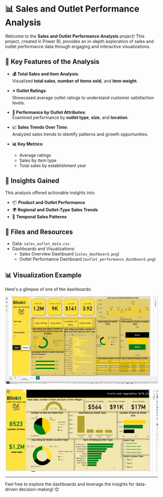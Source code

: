 # 📊 Sales and Outlet Performance Analysis

Welcome to the **Sales and Outlet Performance Analysis** project! This project, created in Power BI, provides an in-depth exploration of sales and outlet performance data through engaging and interactive visualizations.

## 🚀 Key Features of the Analysis

- **💰 Total Sales and Item Analysis**:  
  Visualized **total sales**, **number of items sold**, and **item weight**.

- **⭐ Outlet Ratings**:  
  Showcased average outlet ratings to understand customer satisfaction levels.

- **🏬 Performance by Outlet Attributes**:  
  Examined performance by **outlet type**, **size**, and **location**.

- **📈 Sales Trends Over Time**:  
  Analyzed sales trends to identify patterns and growth opportunities.

- **📊 Key Metrics**:  
  - Average ratings  
  - Sales by item type  
  - Total sales by establishment year

## 🧐 Insights Gained

This analysis offered actionable insights into:
- 📦 **Product and Outlet Performance**  
- 🌍 **Regional and Outlet-Type Sales Trends**  
- 📅 **Temporal Sales Patterns**

## 📁 Files and Resources

- Data: `sales_outlet_data.csv`
- Dashboards and Visualizations:  
  - Sales Overview Dashboard (`sales_dashboard.png`)  
  - Outlet Performance Dashboard (`outlet_performance_dashboard.png`)

## 📊 Visualization Example

Here's a glimpse of one of the dashboards:

![Sales Dashboard Example](image.png)

![Sales Dashboard Example](image2.png)

---

Feel free to explore the dashboards and leverage the insights for data-driven decision-making! 😊
